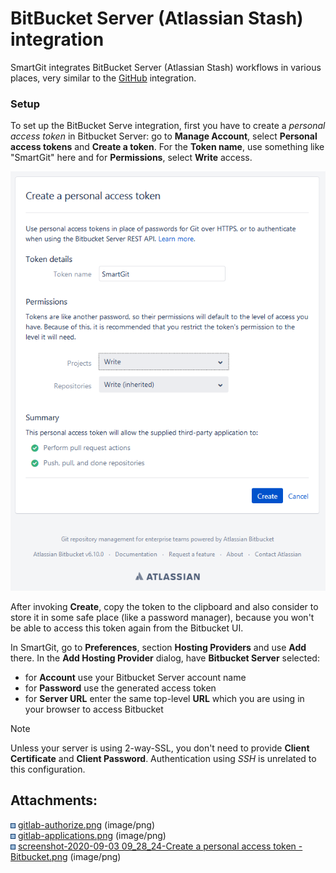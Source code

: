 # BitBucket Server (Atlassian Stash) integration

SmartGit integrates BitBucket Server (Atlassian Stash) workflows in
various places, very similar to the
[GitHub](GitHub-integration_1704356.html#GitHubintegration-github)
integration.

### Setup

To set up the BitBucket Serve integration, first you have to create a
*personal access token* in Bitbucket Server: go to **Manage Account**,
select **Personal access tokens** and **Create a token**. For
the **Token name**, use something like "SmartGit" here and for
**Permissions**, select **Write** access.

![](attachments/1704357/42598408.png)

After invoking **Create**, copy the token to the clipboard and also
consider to store it in some safe place (like a password manager),
because you won't be able to access this token again from the Bitbucket
UI.

In SmartGit, go to **Preferences**, section **Hosting Providers** and
use **Add** there. In the **Add Hosting Provider** dialog, have
**Bitbucket Server** selected:

  - for **Account** use your Bitbucket Server account name
  - for **Password** use the generated access token
  - for **Server URL** enter the same top-level **URL** which you are
    using in your browser to access Bitbucket

  

<div>

Note

<div>

Unless your server is using 2-way-SSL, you don't need to provide
**Client Certificate** and **Client Password**. Authentication using
*SSH* is unrelated to this configuration.

</div>

</div>

<div class="pageSectionHeader">

## Attachments:

</div>

<div class="greybox" data-align="left">

![](images/icons/bullet_blue.gif)
[gitlab-authorize.png](attachments/1704357/42598405.png) (image/png)  
![](images/icons/bullet_blue.gif)
[gitlab-applications.png](attachments/1704357/42598406.png)
(image/png)  
![](images/icons/bullet_blue.gif) [screenshot-2020-09-03
09\_28\_24-Create a personal access token -
Bitbucket.png](attachments/1704357/42598408.png) (image/png)  

</div>
